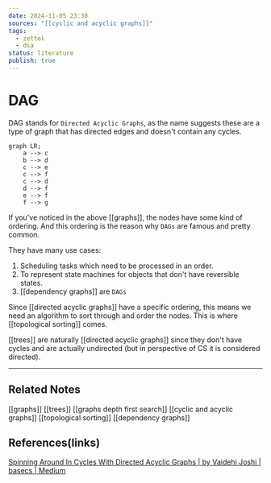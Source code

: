 ```yaml
---
date: 2024-11-05 23:30
sources: "[[cyclic and acyclic graphs]]"
tags:
  - zettel
  - dsa
status: literature
publish: true
---
```

# DAG

DAG stands for `Directed Acyclic Graphs`, as the name suggests these are a type of graph that has directed edges and doesn't contain any cycles. 

```mermaid
graph LR;
	a --> c
	b --> d
	c --> e
	c --> f
	c --> d
	d --> f
	e --> f
	f --> g
```

If you've noticed in the above [[graphs]], the nodes have some kind of ordering. And this ordering is the reason why `DAGs` are famous and pretty common. 

They have many use cases:
1. Scheduling tasks which need to be processed in an order. 
2. To represent state machines for objects that don't have reversible states. 
3. [[dependency graphs]] are `DAGs` 

Since [[directed acyclic graphs]] have a specific ordering, this means we need an algorithm to sort through and order the nodes. This is where [[topological sorting]] comes. 

[[trees]] are naturally [[directed acyclic graphs]] since they don't have cycles and are actually undirected (but in perspective of CS it is considered directed).

---
## Related Notes
[[graphs]]
[[trees]]
[[graphs depth first search]]
[[cyclic and acyclic graphs]]
[[topological sorting]]
[[dependency graphs]]

## References(links)
[Spinning Around In Cycles With Directed Acyclic Graphs | by Vaidehi Joshi | basecs | Medium](https://medium.com/basecs/spinning-around-in-cycles-with-directed-acyclic-graphs-a233496d4688)